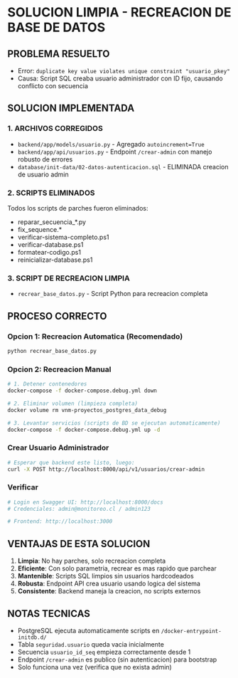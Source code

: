 # SOLUCION LIMPIA - RECREACION DE BASE DE DATOS

## PROBLEMA RESUELTO
- Error: `duplicate key value violates unique constraint "usuario_pkey"`
- Causa: Script SQL creaba usuario administrador con ID fijo, causando conflicto con secuencia

## SOLUCION IMPLEMENTADA

### 1. ARCHIVOS CORREGIDOS
- `backend/app/models/usuario.py` - Agregado `autoincrement=True`
- `backend/app/api/usuarios.py` - Endpoint `/crear-admin` con manejo robusto de errores
- `database/init-data/02-datos-autenticacion.sql` - ELIMINADA creacion de usuario admin

### 2. SCRIPTS ELIMINADOS
Todos los scripts de parches fueron eliminados:
- reparar_secuencia_*.py
- fix_sequence.*
- verificar-sistema-completo.ps1
- verificar-database.ps1
- formatear-codigo.ps1
- reinicializar-database.ps1

### 3. SCRIPT DE RECREACION LIMPIA
- `recrear_base_datos.py` - Script Python para recreacion completa

## PROCESO CORRECTO

### Opcion 1: Recreacion Automatica (Recomendado)
```bash
python recrear_base_datos.py
```

### Opcion 2: Recreacion Manual
```bash
# 1. Detener contenedores
docker-compose -f docker-compose.debug.yml down

# 2. Eliminar volumen (limpieza completa)
docker volume rm vnm-proyectos_postgres_data_debug

# 3. Levantar servicios (scripts de BD se ejecutan automaticamente)
docker-compose -f docker-compose.debug.yml up -d
```

### Crear Usuario Administrador
```bash
# Esperar que backend este listo, luego:
curl -X POST http://localhost:8000/api/v1/usuarios/crear-admin
```

### Verificar
```bash
# Login en Swagger UI: http://localhost:8000/docs
# Credenciales: admin@monitoreo.cl / admin123

# Frontend: http://localhost:3000
```

## VENTAJAS DE ESTA SOLUCION

1. **Limpia**: No hay parches, solo recreacion completa
2. **Eficiente**: Con solo parametria, recrear es mas rapido que parchear
3. **Mantenible**: Scripts SQL limpios sin usuarios hardcodeados
4. **Robusta**: Endpoint API crea usuario usando logica del sistema
5. **Consistente**: Backend maneja la creacion, no scripts externos

## NOTAS TECNICAS

- PostgreSQL ejecuta automaticamente scripts en `/docker-entrypoint-initdb.d/`
- Tabla `seguridad.usuario` queda vacia inicialmente
- Secuencia `usuario_id_seq` empieza correctamente desde 1
- Endpoint `/crear-admin` es publico (sin autenticacion) para bootstrap
- Solo funciona una vez (verifica que no exista admin)
